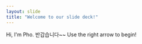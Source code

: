 ```yaml
---
layout: slide
title: "Welcome to our slide deck!"
---
```

Hi, I'm Pho. 반갑습니다~~
Use the right arrow to begin!

